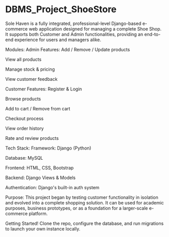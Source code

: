 # DBMS_Project_ShoeStore
Sole Haven is a fully integrated, professional-level Django-based e-commerce web application designed for managing a complete Shoe Shop. It supports both Customer and Admin functionalities, providing an end-to-end experience for users and managers alike.

Modules:
Admin Features:
Add / Remove / Update products

View all products

Manage stock & pricing

View customer feedback

Customer Features:
Register & Login

Browse products

Add to cart / Remove from cart

Checkout process

View order history

Rate and review products

Tech Stack:
Framework: Django (Python)

Database: MySQL

Frontend: HTML, CSS, Bootstrap

Backend: Django Views & Models

Authentication: Django's built-in auth system

Purpose:
This project began by testing customer functionality in isolation and evolved into a complete shopping solution. It can be used for academic purposes, business prototypes, or as a foundation for a larger-scale e-commerce platform.

Getting Started!
Clone the repo, configure the database, and run migrations to launch your own instance locally.
